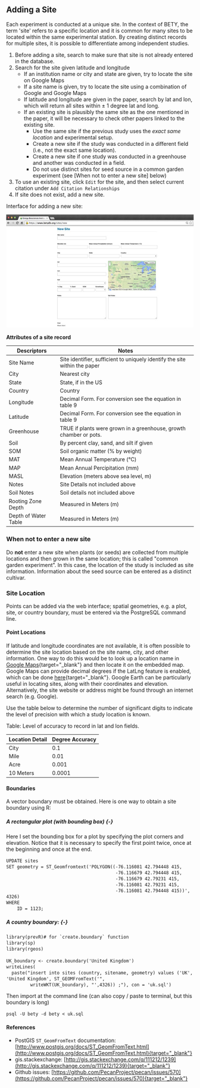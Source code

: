 ## Adding a Site

Each experiment is conducted at a unique site. In the context of BETY,
the term 'site' refers to a specific location and it is common for many
sites to be located within the same experimental station. By creating
distinct records for multiple sites, it is possible to differentiate
among independent studies.

1.  Before adding a site, search to make sure that site is not already
    entered in the database.
2.  Search for the site given latitude and longitude
    -   If an institution name or city and state are given, try to
        locate the site on Google Maps
    -   If a site name is given, try to locate the site using a
        combination of Google and Google Maps
    -   If latitude and longitude are given in the paper, search by lat
        and lon, which will return all sites within $\pm$ 1 degree lat and
        long.
    -   If an existing site is plausibly the same site as the one
        mentioned in the paper, it will be necessary to check other
        papers linked to the existing site.
        -   Use the same site if the previous study uses the *exact same
            location* and experimental setup.
        -   Create a new site if the study was conducted in a different
            field (i.e., not the exact same location).
        -   Create a new site if one study was conducted in a greenhouse
            and another was conducted in a field.
        -   Do not use distinct sites for seed source in a common garden
            experiment (see [When not to enter a new site] below)
3.  To use an existing site, click `Edit` for the site, and then select
    current citation under `Add Citation Relationships`
4.  If site does not exist, add a new site.  

Interface for adding a new site:

![](figures/Addnewsite1/Addnewsite1.jpg)



**Attributes of a site record**


| **Descriptors**              | **Notes** | 
|-----------------------------|-------------------------|
| Site Name |Site identifier, sufficient to uniquely identify the site within the paper |
| City         | Nearest city                 |  
| State           | State, if in the US                |
| Country          |  Country     | 
| Longitude | Decimal Form. For conversion see the equation in table 9 |
| Latitude        | Decimal Form. For conversion see the equation in table 9              |
| Greenhouse        | TRUE if plants were grown in a greenhouse, growth chamber or pots.|
| Soil             |By percent clay, sand, and silt if given               | 
| SOM      |Soil organic matter (% by weight)              | 
| MAT | Mean Annual Temperature (°C) |
| MAP | Mean Annual Percipitation (mm) |
| MASL |Elevation (meters above sea level, m) |
| Notes | Site Details not included above |
| Soil Notes | Soil details not included above |
| Rooting Zone Depth | Measured in Meters (m) |
|Depth of Water Table| Measured in Meters (m) |

### When not to enter a new site

Do **not** enter a new site when plants (or seeds) are collected from multiple locations and then grown in the same location; this is called "common garden experiment".  In this case, the location of the study is included as site information.  Information about the seed source can be entered as a distinct cultivar.
 
### Site Location 

Points can be added via the web interface; spatial geometries, e.g. a plot, site, or country boundary, must be entered via the PostgreSQL command line. 

#### Point Locations

If latitude and longitude coordinates are not available, it is often
possible to determine the site location based on the site name, city,
and other information. One way to do this would be to look up a location
name in [Google Maps](http://maps.google.com){target="_blank"} and then locate it on the
embedded map. Google Maps can provide decimal degrees if the LatLng
feature is enabled, which can be done
[here](http://maps.google.com/maps?showlabs=1){target="_blank"}. Google Earth can be
particularly useful in locating sites, along with their coordinates and
elevation. Alternatively, the site website or address might be found
through an internet search (e.g. Google).

Use the table below to determine the number of significant digits to indicate the level of precision with which a study location is known.  

Table: Level of accuracy to record in lat and lon fields. 
                 
| **Location Detail** |         **Degree Accuracy**  |
|-----------------------------|-------------------------|
| City            |                      0.1 |
| Mile            |                     0.01 |
| Acre            |                    0.001 |
| 10 Meters       |                   0.0001 |
 
#### Boundaries

A vector boundary must be obtained. Here is one way to obtain a site boundary using R:


##### A rectangular plot (with bounding box) {-}

Here I set the bounding box for a plot by specifying the plot corners and elevation. Notice that it is necessary to specify the first point twice, once at the beginning and once at the end. 

    UPDATE sites
    SET geometry = ST_Geomfromtext('POLYGON((-76.116081 42.794448 415, 
                                             -76.116679 42.794448 415, 
                                             -76.116679 42.79231 415, 
                                             -76.116081 42.79231 415,
                                             -76.116081 42.794448 415))', 4326)
    WHERE
        ID = 1123;
    

##### A country boundary: {-}


    library(prevR)# for `create.boundary` function
    library(sp)
    library(rgeos)

    UK_boundary <- create.boundary('United Kingdom')
    writeLines(
      paste("insert into sites (country, sitename, geometry) values ('UK', 'United Kingdom', ST_GEOMFromText('",
             writeWKT(UK_boundary), "',4326)) ;"), con = 'uk.sql')


Then import at the command line (can also copy / paste to terminal, but this boundary is long)

    psql -U bety -d bety < uk.sql

#### References

* PostGIS `ST_GeomFromText` documentation: [http://www.postgis.org/docs/ST_GeomFromText.html](http://www.postgis.org/docs/ST_GeomFromText.html){target="_blank"}
* gis.stackexchange: [http://gis.stackexchange.com/q/111212/1239](http://gis.stackexchange.com/q/111212/1239){target="_blank"}
* Github issues: [https://github.com/PecanProject/pecan/issues/570](https://github.com/PecanProject/pecan/issues/570){target="_blank"}




